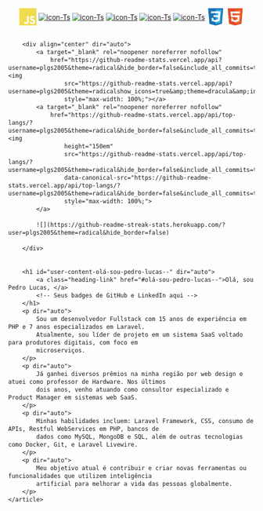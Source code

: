 <article class="markdown-body entry-content container-lg f5" itemprop="text">
        <div align="center" dir="auto">
            <a target="_blank" rel="noopener noreferrer nofollow"
                href="https://raw.githubusercontent.com/devicons/devicon/master/icons/javascript/javascript-plain.svg"><img
                    align="center" alt="icon-Js" height="36" width="36"
                    src="https://raw.githubusercontent.com/devicons/devicon/master/icons/javascript/javascript-plain.svg"
                    style="max-width: 100%;"></a>
            <a target="_blank" rel="noopener noreferrer nofollow"
                href="https://camo.githubusercontent.com/9e581761c42b9210538e4727e082b7e1db70a621da3481eb6a348bdb5257af70/68747470733a2f2f63646e2e6a7364656c6976722e6e65742f67682f64657669636f6e732f64657669636f6e2f69636f6e732f7068702f7068702d6f726967696e616c2e737667"><img
                    align="center" alt="icon-Ts" height="36" width="36"
                    src="https://camo.githubusercontent.com/9e581761c42b9210538e4727e082b7e1db70a621da3481eb6a348bdb5257af70/68747470733a2f2f63646e2e6a7364656c6976722e6e65742f67682f64657669636f6e732f64657669636f6e2f69636f6e732f7068702f7068702d6f726967696e616c2e737667"
                    data-canonical-src="https://cdn.jsdelivr.net/gh/devicons/devicon/icons/php/php-original.svg"
                    style="max-width: 100%;"></a>
            <a target="_blank" rel="noopener noreferrer nofollow"
                href="https://camo.githubusercontent.com/569d9436b805ebea8af336170195070fd7ad6b866459fb1208f260a4876981f7/68747470733a2f2f63646e2e6a7364656c6976722e6e65742f67682f64657669636f6e732f64657669636f6e2f69636f6e732f6c61726176656c2f6c61726176656c2d706c61696e2e737667"><img
                    align="center" alt="icon-Ts" height="36" width="36"
                    src="https://camo.githubusercontent.com/569d9436b805ebea8af336170195070fd7ad6b866459fb1208f260a4876981f7/68747470733a2f2f63646e2e6a7364656c6976722e6e65742f67682f64657669636f6e732f64657669636f6e2f69636f6e732f6c61726176656c2f6c61726176656c2d706c61696e2e737667"
                    data-canonical-src="https://cdn.jsdelivr.net/gh/devicons/devicon/icons/laravel/laravel-plain.svg"
                    style="max-width: 100%;"></a>
            <a target="_blank" rel="noopener noreferrer nofollow"
                href="https://camo.githubusercontent.com/900baefb89e187c8b32cdbb3b440d1502fe8f30a1a335cc5dc5868af0142f8b1/68747470733a2f2f63646e2e6a7364656c6976722e6e65742f67682f64657669636f6e732f64657669636f6e2f69636f6e732f6e6f64656a732f6e6f64656a732d6f726967696e616c2e737667"><img
                    align="center" alt="icon-Ts" height="36" width="36"
                    src="https://camo.githubusercontent.com/900baefb89e187c8b32cdbb3b440d1502fe8f30a1a335cc5dc5868af0142f8b1/68747470733a2f2f63646e2e6a7364656c6976722e6e65742f67682f64657669636f6e732f64657669636f6e2f69636f6e732f6e6f64656a732f6e6f64656a732d6f726967696e616c2e737667"
                    data-canonical-src="https://cdn.jsdelivr.net/gh/devicons/devicon/icons/nodejs/nodejs-original.svg"
                    style="max-width: 100%;"></a>
            <a target="_blank" rel="noopener noreferrer nofollow"
                href="https://camo.githubusercontent.com/2582ec2237a3a1fbd34e9b57332b72be27a7facb32abe7c2335e5f86e5f457a8/68747470733a2f2f63646e2e6a7364656c6976722e6e65742f67682f64657669636f6e732f64657669636f6e2f69636f6e732f6d7973716c2f6d7973716c2d6f726967696e616c2e737667"><img
                    align="center" alt="icon-Ts" height="36" width="36"
                    src="https://camo.githubusercontent.com/2582ec2237a3a1fbd34e9b57332b72be27a7facb32abe7c2335e5f86e5f457a8/68747470733a2f2f63646e2e6a7364656c6976722e6e65742f67682f64657669636f6e732f64657669636f6e2f69636f6e732f6d7973716c2f6d7973716c2d6f726967696e616c2e737667"
                    data-canonical-src="https://cdn.jsdelivr.net/gh/devicons/devicon/icons/mysql/mysql-original.svg"
                    style="max-width: 100%;"></a>
            <a target="_blank" rel="noopener noreferrer nofollow"
                href="https://camo.githubusercontent.com/d536b9cc0c533324368535ece721f5424f28eae3ec0e6f3847408948ecacfce6/68747470733a2f2f63646e2e6a7364656c6976722e6e65742f67682f64657669636f6e732f64657669636f6e2f69636f6e732f706f737467726573716c2f706f737467726573716c2d6f726967696e616c2e737667"><img
                    align="center" alt="icon-Ts" height="36" width="36"
                    src="https://camo.githubusercontent.com/d536b9cc0c533324368535ece721f5424f28eae3ec0e6f3847408948ecacfce6/68747470733a2f2f63646e2e6a7364656c6976722e6e65742f67682f64657669636f6e732f64657669636f6e2f69636f6e732f706f737467726573716c2f706f737467726573716c2d6f726967696e616c2e737667"
                    data-canonical-src="https://cdn.jsdelivr.net/gh/devicons/devicon/icons/postgresql/postgresql-original.svg"
                    style="max-width: 100%;"></a>
            <a target="_blank" rel="noopener noreferrer nofollow"
                href="https://raw.githubusercontent.com/devicons/devicon/master/icons/css3/css3-original.svg"><img
                    align="center" alt="icon-CSS" height="36" width="36"
                    src="https://raw.githubusercontent.com/devicons/devicon/master/icons/css3/css3-original.svg"
                    style="max-width: 100%;"></a>
            <a target="_blank" rel="noopener noreferrer nofollow"
                href="https://raw.githubusercontent.com/devicons/devicon/master/icons/html5/html5-original.svg"><img
                    align="center" alt="icon-HTML" height="36" width="36"
                    src="https://raw.githubusercontent.com/devicons/devicon/master/icons/html5/html5-original.svg"
                    style="max-width: 100%;"></a>
        </div>
        <h1 dir="auto"></h1>

        <div align="center" dir="auto">
            <a target="_blank" rel="noopener noreferrer nofollow"
                href="https://github-readme-stats.vercel.app/api?username=plgs2005&theme=radical&hide_border=false&include_all_commits=true&count_private=true"><img
                    src="https://github-readme-stats.vercel.app/api?username=plgs2005&theme=radicalshow_icons=true&amp;theme=dracula&amp;include_all_commits=true&amp;count_private=true"
                    style="max-width: 100%;"></a>
            <a target="_blank" rel="noopener noreferrer nofollow"
                href="https://github-readme-stats.vercel.app/api/top-langs/?username=plgs2005&theme=radical&hide_border=false&include_all_commits=true&count_private=true&"><img
                    height="150em"
                    src="https://github-readme-stats.vercel.app/api/top-langs/?username=plgs2005&theme=radical&hide_border=false&include_all_commits=true&count_private=true&"
                    data-canonical-src="https://github-readme-stats.vercel.app/api/top-langs/?username=plgs2005&theme=radical&hide_border=false&include_all_commits=true&count_private=true&"
                    style="max-width: 100%;">
            </a>

            ![](https://github-readme-streak-stats.herokuapp.com/?user=plgs2005&theme=radical&hide_border=false)

        </div>


        <h1 id="user-content-olá-sou-pedro-lucas--" dir="auto">
            <a class="heading-link" href="#olá-sou-pedro-lucas--">Olá, sou Pedro Lucas, </a>
            <!-- Seus badges de GitHub e LinkedIn aqui -->
        </h1>
        <p dir="auto">
            Sou um desenvolvedor Fullstack com 15 anos de experiência em PHP e 7 anos especializados em Laravel.
            Atualmente, sou líder de projeto em um sistema SaaS voltado para produtores digitais, com foco em
            microserviços.
        </p>
        <p dir="auto">
            Já ganhei diversos prêmios na minha região por web design e atuei como professor de Hardware. Nos últimos
            dois anos, venho atuando como consultor especializado e Product Manager em sistemas web SaaS.
        </p>
        <p dir="auto">
            Minhas habilidades incluem: Laravel Framework, CSS, consumo de APIs, Restful WebServices em PHP, bancos de
            dados como MySQL, MongoDB e SQL, além de outras tecnologias como Docker, Git, e Laravel Livewire.
        </p>
        <p dir="auto">
            Meu objetivo atual é contribuir e criar novas ferramentas ou funcionalidades que utilizem inteligência
            artificial para melhorar a vida das pessoas globalmente.
        </p>
    </article>
